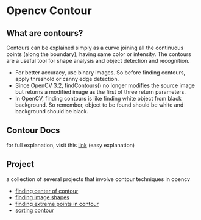 # Opencv Contour

## What are contours?

Contours can be explained simply as a curve joining all the continuous points (along the boundary), having same color or intensity. The contours are a useful tool for shape analysis and object detection and recognition.

- For better accuracy, use binary images. So before finding contours, apply threshold or canny edge detection.
- Since OpenCV 3.2, findContours() no longer modifies the source image but returns a modified image as the first of three return parameters.
- In OpenCV, finding contours is like finding white object from black background. So remember, object to be found should be white and background should be black.

## Contour Docs
for full explanation, visit this [link](https://docs.opencv.org/3.4/d4/d73/tutorial_py_contours_begin.html) (easy explanation)

## Project
a collection of several projects that involve contour techniques in opencv

- [finding center of contour](center-of-contour/)
- [finding image shapes](find-image-shape/)
- [finding extreme points in contour](find-extreme-points/)
- [sorting contour](sorting-contour/)